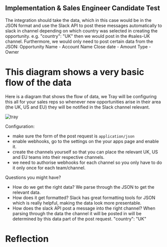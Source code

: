 ## Implementation & Sales Engineer Candidate Test

The integration should take the data, which in this case would be in the JSON format and use the Slack API to post these messages automatically to slack in channel depending on which country was selected in creating the opportunity. e.g. "country": "UK" then we would post in the #sales-UK channel. Furthermore, we would only need to post certain data from the JSON:
Opportunity Name - Account Name
Close date - Amount
Type - Owner

# This diagram shows a very basic flow of the data
Here is a diagram that shows the flow of data, we Tray will be configuring this all for your sales reps so whenever new opportunities arise in their area (the UK, US and EU) they will be notified in the Slack channel relevant.

![tray](https://user-images.githubusercontent.com/43011172/60909790-0d551b00-a277-11e9-97a9-6fc4cdf260ca.png)

Configuration:
- make sure the form of the post request is ``application/json``
- enable webhooks, go to the settings on the your apps page and enable it.
- create the channels yourself so that you can place the relevant UK, US and  EU teams into their respective channels.
- we need to authorise webhooks for each channel so you only have to do it only once for each team/channel.

Questions you might have?
- How do we get the right data?
  We parse through the JSON to get the relevant data.
- How does it get formatted?
  Slack has great formatting tools for JSON which is really helpful, making the data look more presentable.
- How does the slack API post a message into the right channel?
  When parsing through the data the channel it will be posted in will be determined by this data part of the post request. "country": "UK"

# Reflection
